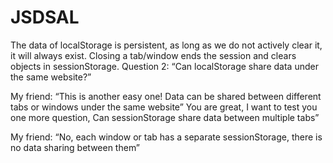 # JSDSAL

The data of localStorage is persistent, as long as we do not actively clear it, it will always exist.
Closing a tab/window ends the session and clears objects in sessionStorage.
Question 2: “Can localStorage share data under the same website?”

My friend: “This is another easy one! Data can be shared between different tabs or windows under the same website”
You are great, I want to test you one more question, Can sessionStorage share data between multiple tabs”

My friend: “No, each window or tab has a separate sessionStorage, there is no data sharing between them”
